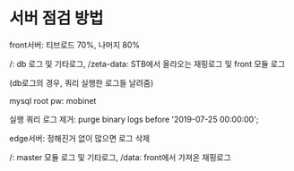 # 서버 점검 방법

front서버: 티브로드 70%, 나머지 80%

/: db 로그 및 기타로그, /zeta-data: STB에서 올라오는 재핑로그 및 front 모듈 로그

(db로그의 경우, 쿼리 실행한 로그들 날려줌)

mysql root pw: mobinet

실행 쿼리 로그 제거: purge binary logs before '2019-07-25 00:00:00';

edge서버: 정해진거 없이 많으면 로그 삭제

/: master 모듈 로그 및 기타로그, /data: front에서 가져온 재핑로그